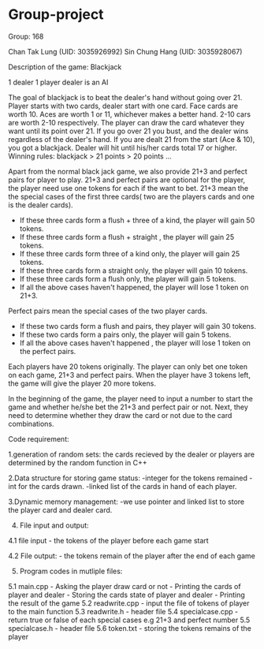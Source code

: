 # Group-project

Group: 168

Chan Tak Lung (UID: 3035926992)
Sin Chung Hang (UID: 3035928067)

Description of the game: Blackjack

1 dealer 1 player
dealer is an AI

The goal of blackjack is to beat the dealer's hand without going over 21.
Player starts with two cards, dealer start with one card.
Face cards are worth 10. Aces are worth 1 or 11, whichever makes a better hand. 2-10 cars are worth 2-10 respectively.
The player can draw the card whatever they want until its point over 21.
If you go over 21 you bust, and the dealer wins regardless of the dealer's hand.
If you are dealt 21 from the start (Ace & 10), you got a blackjack.
Dealer will hit until his/her cards total 17 or higher.
Winning rules: blackjack > 21 points > 20 points ...

Apart from the normal black jack game, we also provide 21+3 and perfect pairs for player to play.
21+3 and perfect pairs are optional for the player, the player need use one tokens for each if the want to bet.
21+3 mean the the special cases of the first three cards( two are the players cards and one is the dealer cards).
- If these three cards form a flush + three of a kind, the player will gain 50 tokens.
- If these three cards form a flush + straight , the player will gain 25 tokens.
- If these three cards form three of a kind only, the player will gain 25 tokens.
- If these three cards form a straight only, the player will gain 10 tokens.
- If these three cards form a flush only, the player will gain 5 tokens.
- If all the above cases haven't happened, the player will lose 1 token on 21+3.

Perfect pairs mean the special cases of the two player cards.
- If these two cards form a flush and pairs, they player will gain 30 tokens.
- If these two cards form a pairs only, the player will gain 5 tokens.
- If all the above cases haven't happened , the player will lose 1 token on the perfect pairs.

Each players have 20 tokens originally. The player can only bet one token on each game, 21+3 and perfect pairs. When the player have 3 tokens left, the game will give the player 20 more tokens.

In the beginning of the game, the player need to input a number to start the game and whether he/she bet the 21+3 and perfect pair or not.
Next, they need to determine whether they draw the card or not due to the card combinations.

Code requirement:

1.generation of random sets: the cards recieved by the dealer or players are determined by the random function in C++

2.Data structure for storing game status: 
-integer for the tokens remained 
-int for the cards drawn. 
-linked list of the cards in hand of each player.
  
3.Dynamic memory management: 
-we use pointer and linked list to store the player card and dealer card.
  
4. File input and output:

  4.1 file input
    - the tokens of the player before each game start
    
  4.2 File output:
    - the tokens remain of the player after the end of each game
    
5. Program codes in mutliple files:

  5.1 main.cpp
    - Asking the player draw card or not
    - Printing the cards of player and dealer
    - Storing the cards state of player and dealer
    - Printing the result of the game
  5.2 readwrite.cpp
    - input the file of tokens of player to the main function 
  5.3 readwrite.h
    - header file
  5.4 specialcase.cpp
    - return true or false of each special cases e.g 21+3 and perfect number
  5.5 specialcase.h
    - header file
  5.6 token.txt
    - storing the tokens remains of the player

